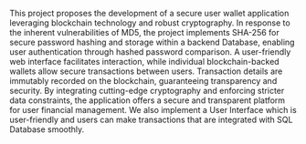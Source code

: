 This project proposes the development of a secure user wallet application leveraging blockchain technology and robust cryptography. In response to the inherent vulnerabilities  of  MD5,  the  project  implements  SHA-256  for  secure  password hashing  and  storage  within  a  backend  Database,  enabling  user  authentication through  hashed  password  comparison.  A  user-friendly  web  interface  facilitates interaction,  while  individual  blockchain-backed  wallets  allow  secure  transactions between  users.  Transaction  details  are  immutably  recorded  on  the  blockchain, guaranteeing  transparency  and  security.  By  integrating  cutting-edge  cryptography and enforcing stricter data constraints, the application offers a secure and transparent platform for user financial management. We also implement a User Interface which is  user-friendly  and  users  can  make  transactions  that  are  integrated  with  SQL Database smoothly. 
